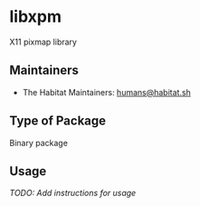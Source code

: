 # libxpm

X11 pixmap library

## Maintainers

* The Habitat Maintainers: <humans@habitat.sh>

## Type of Package

Binary package

## Usage

*TODO: Add instructions for usage*
